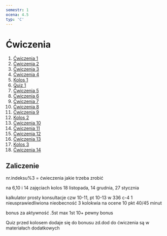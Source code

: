 ```yaml
---
semestr: 1
ocena: 4.5
typ: 'C'
---
```


# Ćwiczenia
1. [Ćwiczenia 1](/Notatki/Semestr%201/Analiza%20matematyczna%201.2A/%C4%86wiczenia/%C4%86wiczenia%201/%C4%86wiczenia%201.md)
2. [Ćwiczenia 2](/Notatki/Semestr%201/Analiza%20matematyczna%201.2A/%C4%86wiczenia/%C4%86wiczenia%202/%C4%86wiczenia%202.md)
3. [Ćwiczenia 3](/Notatki/Semestr%201/Analiza%20matematyczna%201.2A/%C4%86wiczenia/%C4%86wiczenia%203/%C4%86wiczenia%203.md)
4. [Ćwiczenia 4](/Notatki/Semestr%201/Analiza%20matematyczna%201.2A/%C4%86wiczenia/%C4%86wiczenia%204/%C4%86wiczenia%204.md)
5. [Kolos 1](/Notatki/Semestr%201/Analiza%20matematyczna%201.2A/%C4%86wiczenia/Kolos%201/Kolos%201.md)
6. [Quiz 1](/Notatki/Semestr%201/Analiza%20matematyczna%201.2A/%C4%86wiczenia/Quiz%201/Quiz%201.md)
7. [Ćwiczenia 5](/Notatki/Semestr%201/Analiza%20matematyczna%201.2A/%C4%86wiczenia/%C4%86wiczenia%205/%C4%86wiczenia%205.md)
8. [Ćwiczenia 6](/Notatki/Semestr%201/Analiza%20matematyczna%201.2A/%C4%86wiczenia/%C4%86wiczenia%206/%C4%86wiczenia%206.md)
9. [Ćwiczenia 7](/Notatki/Semestr%201/Analiza%20matematyczna%201.2A/%C4%86wiczenia/%C4%86wiczenia%207/%C4%86wiczenia%207.md)
10. [Ćwiczenia 8](/Notatki/Semestr%201/Analiza%20matematyczna%201.2A/%C4%86wiczenia/%C4%86wiczenia%208/%C4%86wiczenia%208.md)
11. [Ćwiczenia 9](/Notatki/Semestr%201/Analiza%20matematyczna%201.2A/%C4%86wiczenia/%C4%86wiczenia%209/%C4%86wiczenia%209.md)
12. [Kolos 2](/Notatki/Semestr%201/Analiza%20matematyczna%201.2A/%C4%86wiczenia/Kolos%202/Kolos%202.md)
13. [Ćwiczenia 10](/Notatki/Semestr%201/Analiza%20matematyczna%201.2A/%C4%86wiczenia/%C4%86wiczenia%2010/%C4%86wiczenia%2010.md)
14. [Ćwiczenia 11](/Notatki/Semestr%201/Analiza%20matematyczna%201.2A/%C4%86wiczenia/%C4%86wiczenia%2011/%C4%86wiczenia%2011.md)
15. [Ćwiczenia 12](/Notatki/Semestr%201/Analiza%20matematyczna%201.2A/%C4%86wiczenia/%C4%86wiczenia%2012/%C4%86wiczenia%2012.md)
16. [Ćwiczenia 13](/Notatki/Semestr%201/Analiza%20matematyczna%201.2A/%C4%86wiczenia/%C4%86wiczenia%2013/%C4%86wiczenia%2013.md)
17. [Kolos 3](/Notatki/Semestr%201/Analiza%20matematyczna%201.2A/%C4%86wiczenia/Kolos%203/Kolos%203.md)
18. [Ćwiczenia 14](/Notatki/Semestr%201/Analiza%20matematyczna%201.2A/%C4%86wiczenia/%C4%86wiczenia%2014/%C4%86wiczenia%2014.md)

## Zaliczenie
nr.indeksu%3 = ćwieczenia jakie trzeba zrobić

na 6,10 i 14 zajęciach kolos
18 listopada, 14 grudnia, 27 stycznia

kalkulator prosty
konsultacje czw 10-11, pt 10-13 w 336 c-4
1 nieusprawiedliwiona nieobecność
3 kolokwia na ocene 10 pkt 40/45 minut

bonus za aktywność .5st max 1st
10+ pewny bonus

Quiz przed kolosem dodaje się do bonusu
zd.dod do ćwiczenia są w materiałach dodatkowych